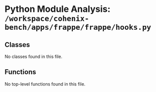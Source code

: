 # Python Module Analysis: `/workspace/cohenix-bench/apps/frappe/frappe/hooks.py`

## Classes

No classes found in this file.


## Functions

No top-level functions found in this file.
